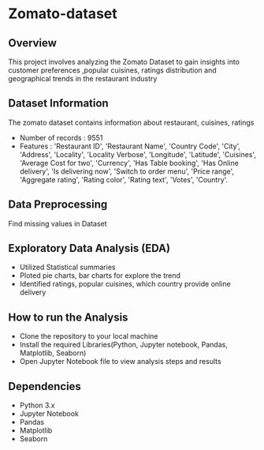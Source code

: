 # Zomato-dataset

## Overview
This project involves analyzing the Zomato Dataset to gain insights into customer preferences ,popular cuisines, ratings distribution and geographical trends in the restaurant industry

## Dataset Information
The zomato dataset contains information about restaurant, cuisines, ratings

  - Number of records : 9551
  - Features : 'Restaurant ID', 'Restaurant Name', 'Country Code', 'City', 'Address',
       'Locality', 'Locality Verbose', 'Longitude', 'Latitude', 'Cuisines',
       'Average Cost for two', 'Currency', 'Has Table booking',
       'Has Online delivery', 'Is delivering now', 'Switch to order menu',
       'Price range', 'Aggregate rating', 'Rating color', 'Rating text',
       'Votes', 'Country'.
## Data Preprocessing 
Find missing values in Dataset

## Exploratory Data Analysis (EDA)
  - Utilized Statistical summaries
  - Ploted pie charts, bar charts for explore the trend
  - Identified ratings, popular cuisines, which country provide online delivery

## How to run the Analysis
  - Clone the repository to your local machine
  - Install the required Libraries(Python, Jupyter notebook, Pandas, Matplotlib, Seaborn)
  - Open Jupyter Notebook file to view analysis steps and results

## Dependencies
  - Python 3.x
  - Jupyter Notebook
  - Pandas
  - Matplotlib
  - Seaborn



